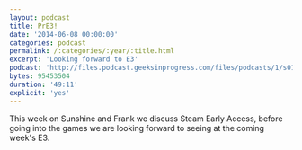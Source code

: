 ```yaml
---
layout: podcast
title: PrE3!
date: '2014-06-08 00:00:00'
categories: podcast
permalink: /:categories/:year/:title.html
excerpt: 'Looking forward to E3'
podcast: 'http://files.podcast.geeksinprogress.com/files/podcasts/1/s01e05_PrE3.mp3'
bytes: 95453504
duration: '49:11'
explicit: 'yes'
---
```


This week on Sunshine and Frank we discuss Steam Early Access, before going into the games we are looking forward to seeing at the coming week's E3.
